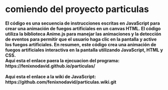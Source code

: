 <h1>
comiendo del proyecto particulas</h1>
<strong>El código es una secuencia de instrucciones escritas en JavaScript para crear una animación de fuegos artificiales en un canvas HTML. El código utiliza la biblioteca Anime.js para manejar las animaciones y la detección de eventos para permitir que el usuario haga clic en la pantalla y active los fuegos artificiales. En resumen, este código crea una animación de fuegos artificiales interactiva en la pantalla utilizando JavaScript, HTML y CSS. </strong>
<br><strong>Aqui esta el enlace paera la ejecuacion del programa: https://fenixnodavid.github.io/particulas/ <strong><br>
<br><strong>
Aqui esta el enlace a la wiki de JavaScript: https://github.com/fenixnodavid/particulas.wiki.git</br><strong>
